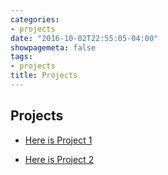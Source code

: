 ```yaml
---
categories:
- projects
date: "2016-10-02T22:55:05-04:00"
showpagemeta: false
tags:
- projects
title: Projects
---
```

## Projects

- [Here is Project 1](/project1/)

- [Here is Project 2](/project2/)